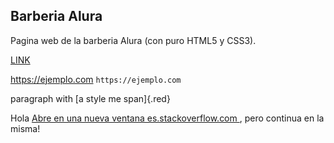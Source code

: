## Barberia Alura

Pagina web de la barberia Alura (con puro HTML5 y CSS3).

[LINK](https://juanmatiaspinat.github.io/barberiaAlura/)

<https://ejemplo.com>
`https://ejemplo.com`

paragraph with [a style me span]{.red}

<html>
<body>
<p>Hola <a href="http://es.stackoverflow.com" onclick="window.open('#','_blank');window.open(this.href,'_self');">
Abre en una nueva ventana es.stackoverflow.com </a> , pero continua en la misma!</p>
</body>
</html>

